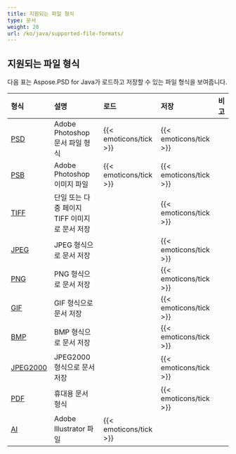 ```yaml
---
title: 지원되는 파일 형식
type: 문서
weight: 20
url: /ko/java/supported-file-formats/
---
```


## **지원되는 파일 형식**
다음 표는 Aspose.PSD for Java가 로드하고 저장할 수 있는 파일 형식을 보여줍니다.

|**형식**|**설명**|**로드**|**저장**|**비고**|
| :- | :- | :- | :- | :- |
|[PSD](https://wiki.fileformat.com/image/psd/)|Adobe Photoshop 문서 파일 형식|{{< emoticons/tick >}}|{{< emoticons/tick >}}| |
|[PSB](https://wiki.fileformat.com/image/psb/)|Adobe Photoshop 이미지 파일|{{< emoticons/tick >}}|{{< emoticons/tick >}}| |
|[TIFF](https://wiki.fileformat.com/image/tiff)|단일 또는 다중 페이지 TIFF 이미지로 문서 저장| |{{< emoticons/tick >}}| |
|[JPEG](https://wiki.fileformat.com/image/jpeg/)|JPEG 형식으로 문서 저장| |{{< emoticons/tick >}}| |
|[PNG](https://wiki.fileformat.com/image/png/)|PNG 형식으로 문서 저장| |{{< emoticons/tick >}}| |
|[GIF](https://wiki.fileformat.com/image/gif/)|GIF 형식으로 문서 저장| |{{< emoticons/tick >}}| |
|[BMP](https://wiki.fileformat.com/image/bmp/)|BMP 형식으로 문서 저장| |{{< emoticons/tick >}}| |
|[JPEG2000](https://wiki.fileformat.com/image/jp2/)|JPEG2000 형식으로 문서 저장| |{{< emoticons/tick >}}| |
|[PDF](https://wiki.fileformat.com/view/pdf/)|휴대용 문서 형식| |{{< emoticons/tick >}}| |
|[AI](/psd/ko/java/ai-adobe-illustrator-format/)|Adobe Illustrator 파일|{{< emoticons/tick >}}| | |
